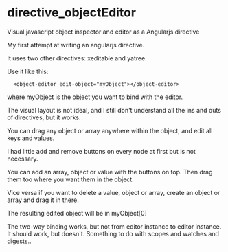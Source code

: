 directive_objectEditor
======================

Visual javascript object inspector and editor as a Angularjs directive

My first attempt at writing an angularjs directive.

It uses two other directives: xeditable and yatree. 

Use it like this:
  
      <object-editor edit-object="myObject"></object-editor>
      
where myObject is the object you want to bind with the editor.

The visual layout is not ideal, and I still don't understand all the ins and outs of directives, but it works.

You can drag any object or array anywhere within the object, and edit all keys and values.

I had little add and remove buttons on every node at first but is not necessary. 

You can add an array, object or value with the buttons on top. Then drag them too where you want them in the object.

Vice versa if you want to delete a value, object or array, create an object or array and drag it in there. 

The resulting edited object will be in myObject[0]

The two-way binding works, but not from editor instance to editor
instance. It should work, but doesn't. Something to do with scopes and
watches and digests..
